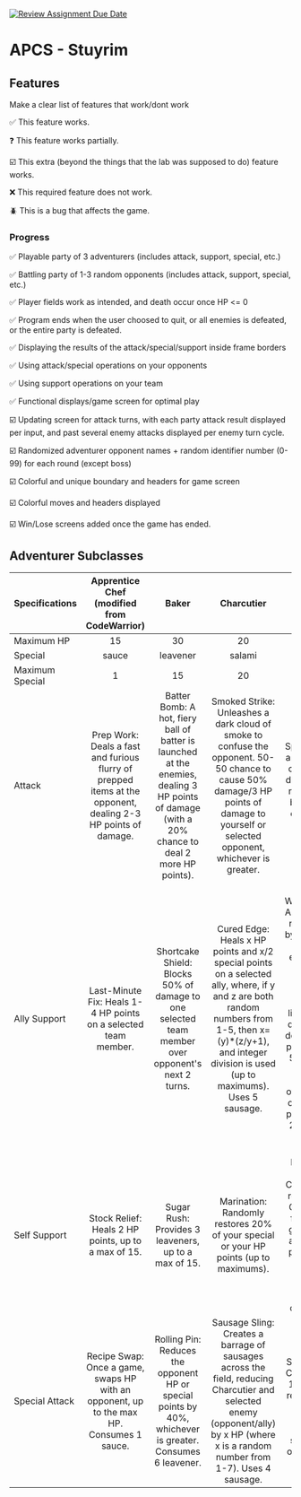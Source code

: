 [![Review Assignment Due Date](https://classroom.github.com/assets/deadline-readme-button-22041afd0340ce965d47ae6ef1cefeee28c7c493a6346c4f15d667ab976d596c.svg)](https://classroom.github.com/a/KprAwj1n)
# APCS - Stuyrim

## Features

Make a clear list of features that work/dont work

:white_check_mark: This feature works.

:question: This feature works partially.

:ballot_box_with_check: This extra (beyond the things that the lab was supposed to do) feature works.

:x: This required feature does not work.

:beetle: This is a bug that affects the game.

### Progress

:white_check_mark: Playable party of 3 adventurers (includes attack, support, special, etc.)

:white_check_mark: Battling party of 1-3 random opponents (includes attack, support, special, etc.)

:white_check_mark: Player fields work as intended, and death occur once HP <= 0

:white_check_mark: Program ends when the user choosed to quit, or all enemies is defeated, or the entire party is defeated.

:white_check_mark: Displaying the results of the attack/special/support inside frame borders

:white_check_mark: Using attack/special operations on your opponents

:white_check_mark: Using support operations on your team

:white_check_mark: Functional displays/game screen for optimal play

:ballot_box_with_check: Updating screen for attack turns, with each party attack result displayed per input, and past several enemy attacks displayed per enemy turn cycle.

:ballot_box_with_check: Randomized adventurer opponent names + random identifier number (0-99) for each round (except boss)

:ballot_box_with_check: Colorful and unique boundary and headers for game screen

:ballot_box_with_check: Colorful moves and headers displayed

:ballot_box_with_check: Win/Lose screens added once the game has ended.
## Adventurer Subclasses

| Specifications | Apprentice Chef (modified from CodeWarrior) |   Baker  | Charcutier | Boss  |
| :------------------- | :----------: | :----------: | :----------: | :--------: |
| Maximum HP             | 15      | 30       | 20| 40 |
| Special            | sauce      | leavener     | salami |  salt |
| Maximum Special | 1 | 15 | 20 | 25|
| Attack               | Prep Work: Deals a fast and furious flurry of prepped items at the opponent, dealing 2-3 HP points of damage. | Batter Bomb: A hot, fiery ball of batter is launched at the enemies, dealing 3 HP points of damage (with a 20% chance to deal 2 more HP points). | Smoked Strike: Unleashes a dark cloud of smoke to confuse the opponent. 50-50 chance to cause 50% damage/3 HP points of damage to yourself or selected opponent, whichever is greater. | Hot Oil Spill: Deals a total loss of 10 HP, distributed randomly between enemies and the party. |
| Ally Support | Last-Minute Fix: Heals 1-4 HP points on a selected team member. | Shortcake Shield: Blocks 50% of damage to one selected team member over opponent's next 2 turns. | Cured Edge: Heals x HP points and x/2 special points on a selected ally, where, if y and z are both random numbers from 1-5, then x=(y)*(z/y+1), and integer division is used (up to maximums). Uses 5 sausage.| Beef Wellington: Ally food is reviewed by Gordon. For enemies, 50-50 chance that Gordon likes their dish. If he does, 5 HP points and 5 special are gained; otherwise, only 2 HP points and 2 special are gained.|
| Self Support | Stock Relief: Heals 2 HP points, up to a max of 15. | Sugar Rush: Provides 3 leaveners, up to a max of 15. | Marination: Randomly restores 20% of your special or your HP points (up to maximums). | Michelin Star: Celebrities reviewing Gordon's food will gift 7 salt and 5 HP points, or give nothing (each 50/50 chance).|
| Special Attack | Recipe Swap: Once a game, swaps HP with an opponent, up to the max HP. Consumes 1 sauce. | Rolling Pin: Reduces the opponent HP or special points by 40%, whichever is greater. Consumes 6 leavener. | Sausage Sling: Creates a barrage of sausages across the field, reducing Charcutier and selected enemy (opponent/ally) by x HP (where x is a random number from 1-7). Uses 4 sausage. | Idiot Sandwich: Consumes 12 salt to remove all special points from selected opponent. |
